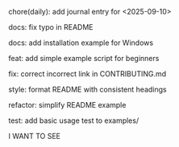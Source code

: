 chore(daily): add journal entry for <2025-09-10>

docs: fix typo in README

docs: add installation example for Windows

feat: add simple example script for beginners

fix: correct incorrect link in CONTRIBUTING.md

style: format README with consistent headings

refactor: simplify README example

test: add basic usage test to examples/

I WANT TO SEE 
